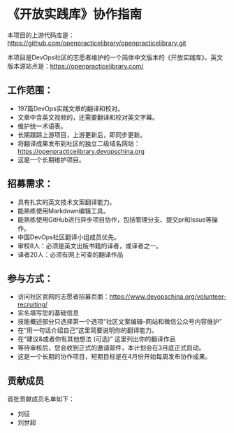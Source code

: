 # 《开放实践库》协作指南

本项目的上游代码库是：https://github.com/openpracticelibrary/openpracticelibrary.git

本项目是DevOps社区的志愿者维护的一个简体中文版本的《开放实践库》，英文版本源站点是：https://openpracticelibrary.com/

## 工作范围：

- 197篇DevOps实践文章的翻译和校对。
- 文章中含英文视频的，还需要翻译和校对英文字幕。
- 维护统一术语表。
- 长期跟踪上游项目，上游更新后，即同步更新。
- 将翻译成果发布到社区的独立二级域名网站：https://openpracticelibrary.devopschina.org
- 这是一个长期维护项目。


## 招募需求：

- 具有扎实的英文技术文案翻译能力。
- 能熟练使用Markdown编辑工具。
- 能熟练使用GitHub进行异步项目协作，包括管理分支、提交pr和Issue等操作。
- 中国DevOps社区翻译小组成员优先。
- 审校8人：必须是英文出版书籍的译者，或译者之一。
- 译者20人：必须有网上可查的翻译作品


## 参与方式：

- 访问社区官网的志愿者招募页面：https://www.devopschina.org/volunteer-recruiting/
- 实名填写您的基础信息
- 技能概述部分只选择第一个选项“社区文案编辑–网站和微信公众号内容维护”
- 在“用一句话介绍自己”这里简要说明你的翻译能力。
- 在“建议&或者你有其他想法 (可选)” 这里列出你的翻译作品
- 等待审核后，您会收到正式的邀请邮件，本计划会在3月底正式启动。
- 这是一个长期的协作项目，短期目标是在4月份开始每周发布协作成果。


## 贡献成员

首批贡献成员名单如下：

- 刘征
- 刘世超

